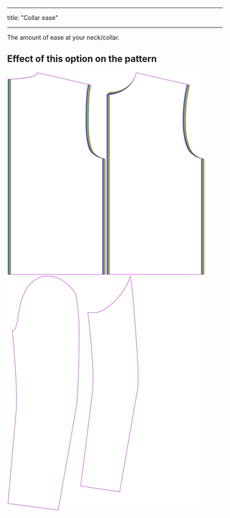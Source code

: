 - - -
title: "Collar ease"
- - -

The amount of ease at your neck/collar.

## Effect of this option on the pattern

![This image shows the effect of this option by superimposing several variants that have a different value for this option](bent_collarease_sample.svg "Effect of this option on the pattern")

